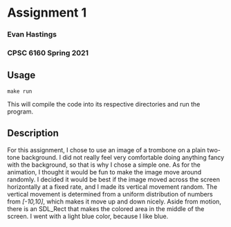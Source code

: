 # Assignment 1
### Evan Hastings
### CPSC 6160 Spring 2021

## Usage
`make run`

This will compile the code into its respective directories and run the program.

## Description
For this assignment, I chose to use an image of a trombone on a plain two-tone background.
I did not really feel very comfortable doing anything fancy with the background, so that is why I chose a simple one.
As for the animation, I thought it would be fun to make the image move around randomly.
I decided it would be best if the image moved across the screen horizontally at a fixed rate, and I made its vertical movement random.
The vertical movement is determined from a uniform distribution of numbers from *[-10,10]*, which makes it move up and down nicely.
Aside from motion, there is an SDL_Rect that makes the colored area in the middle of the screen.
I went with a light blue color, because I like blue.
